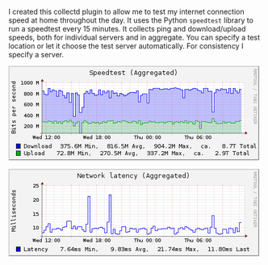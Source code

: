 I created this collectd plugin to allow me to test my internet connection speed at home throughout the day.  It uses the Python 
`speedtest` library to run a speedtest every 15 minutes.  It collects ping and download/upload speeds, both for individual 
servers and in aggregate.  You can specify a test location or let it choose the test server automatically.  For consistency I 
specify a server.

![bandwidth](https://github.com/evandhoffman/detritus/raw/master/collectd/graph-1.png)

![latency](https://github.com/evandhoffman/detritus/raw/master/collectd/graph.png)
